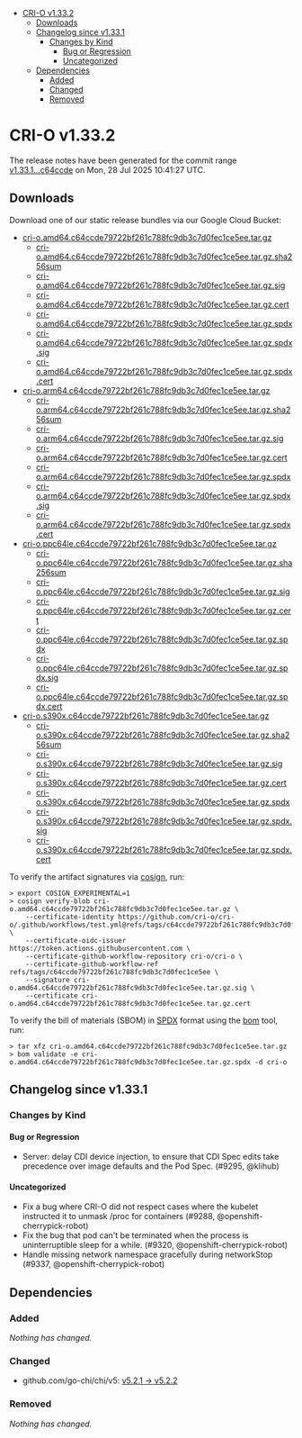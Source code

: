 - [CRI-O v1.33.2](#cri-o-v1332)
  - [Downloads](#downloads)
  - [Changelog since v1.33.1](#changelog-since-v1331)
    - [Changes by Kind](#changes-by-kind)
      - [Bug or Regression](#bug-or-regression)
      - [Uncategorized](#uncategorized)
  - [Dependencies](#dependencies)
    - [Added](#added)
    - [Changed](#changed)
    - [Removed](#removed)

# CRI-O v1.33.2

The release notes have been generated for the commit range
[v1.33.1...c64ccde](https://github.com/cri-o/cri-o/compare/v1.33.1...v1.33.2) on Mon, 28 Jul 2025 10:41:27 UTC.

## Downloads

Download one of our static release bundles via our Google Cloud Bucket:

- [cri-o.amd64.c64ccde79722bf261c788fc9db3c7d0fec1ce5ee.tar.gz](https://storage.googleapis.com/cri-o/artifacts/cri-o.amd64.c64ccde79722bf261c788fc9db3c7d0fec1ce5ee.tar.gz)
  - [cri-o.amd64.c64ccde79722bf261c788fc9db3c7d0fec1ce5ee.tar.gz.sha256sum](https://storage.googleapis.com/cri-o/artifacts/cri-o.amd64.c64ccde79722bf261c788fc9db3c7d0fec1ce5ee.tar.gz.sha256sum)
  - [cri-o.amd64.c64ccde79722bf261c788fc9db3c7d0fec1ce5ee.tar.gz.sig](https://storage.googleapis.com/cri-o/artifacts/cri-o.amd64.c64ccde79722bf261c788fc9db3c7d0fec1ce5ee.tar.gz.sig)
  - [cri-o.amd64.c64ccde79722bf261c788fc9db3c7d0fec1ce5ee.tar.gz.cert](https://storage.googleapis.com/cri-o/artifacts/cri-o.amd64.c64ccde79722bf261c788fc9db3c7d0fec1ce5ee.tar.gz.cert)
  - [cri-o.amd64.c64ccde79722bf261c788fc9db3c7d0fec1ce5ee.tar.gz.spdx](https://storage.googleapis.com/cri-o/artifacts/cri-o.amd64.c64ccde79722bf261c788fc9db3c7d0fec1ce5ee.tar.gz.spdx)
  - [cri-o.amd64.c64ccde79722bf261c788fc9db3c7d0fec1ce5ee.tar.gz.spdx.sig](https://storage.googleapis.com/cri-o/artifacts/cri-o.amd64.c64ccde79722bf261c788fc9db3c7d0fec1ce5ee.tar.gz.spdx.sig)
  - [cri-o.amd64.c64ccde79722bf261c788fc9db3c7d0fec1ce5ee.tar.gz.spdx.cert](https://storage.googleapis.com/cri-o/artifacts/cri-o.amd64.c64ccde79722bf261c788fc9db3c7d0fec1ce5ee.tar.gz.spdx.cert)
- [cri-o.arm64.c64ccde79722bf261c788fc9db3c7d0fec1ce5ee.tar.gz](https://storage.googleapis.com/cri-o/artifacts/cri-o.arm64.c64ccde79722bf261c788fc9db3c7d0fec1ce5ee.tar.gz)
  - [cri-o.arm64.c64ccde79722bf261c788fc9db3c7d0fec1ce5ee.tar.gz.sha256sum](https://storage.googleapis.com/cri-o/artifacts/cri-o.arm64.c64ccde79722bf261c788fc9db3c7d0fec1ce5ee.tar.gz.sha256sum)
  - [cri-o.arm64.c64ccde79722bf261c788fc9db3c7d0fec1ce5ee.tar.gz.sig](https://storage.googleapis.com/cri-o/artifacts/cri-o.arm64.c64ccde79722bf261c788fc9db3c7d0fec1ce5ee.tar.gz.sig)
  - [cri-o.arm64.c64ccde79722bf261c788fc9db3c7d0fec1ce5ee.tar.gz.cert](https://storage.googleapis.com/cri-o/artifacts/cri-o.arm64.c64ccde79722bf261c788fc9db3c7d0fec1ce5ee.tar.gz.cert)
  - [cri-o.arm64.c64ccde79722bf261c788fc9db3c7d0fec1ce5ee.tar.gz.spdx](https://storage.googleapis.com/cri-o/artifacts/cri-o.arm64.c64ccde79722bf261c788fc9db3c7d0fec1ce5ee.tar.gz.spdx)
  - [cri-o.arm64.c64ccde79722bf261c788fc9db3c7d0fec1ce5ee.tar.gz.spdx.sig](https://storage.googleapis.com/cri-o/artifacts/cri-o.arm64.c64ccde79722bf261c788fc9db3c7d0fec1ce5ee.tar.gz.spdx.sig)
  - [cri-o.arm64.c64ccde79722bf261c788fc9db3c7d0fec1ce5ee.tar.gz.spdx.cert](https://storage.googleapis.com/cri-o/artifacts/cri-o.arm64.c64ccde79722bf261c788fc9db3c7d0fec1ce5ee.tar.gz.spdx.cert)
- [cri-o.ppc64le.c64ccde79722bf261c788fc9db3c7d0fec1ce5ee.tar.gz](https://storage.googleapis.com/cri-o/artifacts/cri-o.ppc64le.c64ccde79722bf261c788fc9db3c7d0fec1ce5ee.tar.gz)
  - [cri-o.ppc64le.c64ccde79722bf261c788fc9db3c7d0fec1ce5ee.tar.gz.sha256sum](https://storage.googleapis.com/cri-o/artifacts/cri-o.ppc64le.c64ccde79722bf261c788fc9db3c7d0fec1ce5ee.tar.gz.sha256sum)
  - [cri-o.ppc64le.c64ccde79722bf261c788fc9db3c7d0fec1ce5ee.tar.gz.sig](https://storage.googleapis.com/cri-o/artifacts/cri-o.ppc64le.c64ccde79722bf261c788fc9db3c7d0fec1ce5ee.tar.gz.sig)
  - [cri-o.ppc64le.c64ccde79722bf261c788fc9db3c7d0fec1ce5ee.tar.gz.cert](https://storage.googleapis.com/cri-o/artifacts/cri-o.ppc64le.c64ccde79722bf261c788fc9db3c7d0fec1ce5ee.tar.gz.cert)
  - [cri-o.ppc64le.c64ccde79722bf261c788fc9db3c7d0fec1ce5ee.tar.gz.spdx](https://storage.googleapis.com/cri-o/artifacts/cri-o.ppc64le.c64ccde79722bf261c788fc9db3c7d0fec1ce5ee.tar.gz.spdx)
  - [cri-o.ppc64le.c64ccde79722bf261c788fc9db3c7d0fec1ce5ee.tar.gz.spdx.sig](https://storage.googleapis.com/cri-o/artifacts/cri-o.ppc64le.c64ccde79722bf261c788fc9db3c7d0fec1ce5ee.tar.gz.spdx.sig)
  - [cri-o.ppc64le.c64ccde79722bf261c788fc9db3c7d0fec1ce5ee.tar.gz.spdx.cert](https://storage.googleapis.com/cri-o/artifacts/cri-o.ppc64le.c64ccde79722bf261c788fc9db3c7d0fec1ce5ee.tar.gz.spdx.cert)
- [cri-o.s390x.c64ccde79722bf261c788fc9db3c7d0fec1ce5ee.tar.gz](https://storage.googleapis.com/cri-o/artifacts/cri-o.s390x.c64ccde79722bf261c788fc9db3c7d0fec1ce5ee.tar.gz)
  - [cri-o.s390x.c64ccde79722bf261c788fc9db3c7d0fec1ce5ee.tar.gz.sha256sum](https://storage.googleapis.com/cri-o/artifacts/cri-o.s390x.c64ccde79722bf261c788fc9db3c7d0fec1ce5ee.tar.gz.sha256sum)
  - [cri-o.s390x.c64ccde79722bf261c788fc9db3c7d0fec1ce5ee.tar.gz.sig](https://storage.googleapis.com/cri-o/artifacts/cri-o.s390x.c64ccde79722bf261c788fc9db3c7d0fec1ce5ee.tar.gz.sig)
  - [cri-o.s390x.c64ccde79722bf261c788fc9db3c7d0fec1ce5ee.tar.gz.cert](https://storage.googleapis.com/cri-o/artifacts/cri-o.s390x.c64ccde79722bf261c788fc9db3c7d0fec1ce5ee.tar.gz.cert)
  - [cri-o.s390x.c64ccde79722bf261c788fc9db3c7d0fec1ce5ee.tar.gz.spdx](https://storage.googleapis.com/cri-o/artifacts/cri-o.s390x.c64ccde79722bf261c788fc9db3c7d0fec1ce5ee.tar.gz.spdx)
  - [cri-o.s390x.c64ccde79722bf261c788fc9db3c7d0fec1ce5ee.tar.gz.spdx.sig](https://storage.googleapis.com/cri-o/artifacts/cri-o.s390x.c64ccde79722bf261c788fc9db3c7d0fec1ce5ee.tar.gz.spdx.sig)
  - [cri-o.s390x.c64ccde79722bf261c788fc9db3c7d0fec1ce5ee.tar.gz.spdx.cert](https://storage.googleapis.com/cri-o/artifacts/cri-o.s390x.c64ccde79722bf261c788fc9db3c7d0fec1ce5ee.tar.gz.spdx.cert)

To verify the artifact signatures via [cosign](https://github.com/sigstore/cosign), run:

```console
> export COSIGN_EXPERIMENTAL=1
> cosign verify-blob cri-o.amd64.c64ccde79722bf261c788fc9db3c7d0fec1ce5ee.tar.gz \
    --certificate-identity https://github.com/cri-o/cri-o/.github/workflows/test.yml@refs/tags/c64ccde79722bf261c788fc9db3c7d0fec1ce5ee \
    --certificate-oidc-issuer https://token.actions.githubusercontent.com \
    --certificate-github-workflow-repository cri-o/cri-o \
    --certificate-github-workflow-ref refs/tags/c64ccde79722bf261c788fc9db3c7d0fec1ce5ee \
    --signature cri-o.amd64.c64ccde79722bf261c788fc9db3c7d0fec1ce5ee.tar.gz.sig \
    --certificate cri-o.amd64.c64ccde79722bf261c788fc9db3c7d0fec1ce5ee.tar.gz.cert
```

To verify the bill of materials (SBOM) in [SPDX](https://spdx.org) format using the [bom](https://sigs.k8s.io/bom) tool, run:

```console
> tar xfz cri-o.amd64.c64ccde79722bf261c788fc9db3c7d0fec1ce5ee.tar.gz
> bom validate -e cri-o.amd64.c64ccde79722bf261c788fc9db3c7d0fec1ce5ee.tar.gz.spdx -d cri-o
```

## Changelog since v1.33.1

### Changes by Kind

#### Bug or Regression
 - Server: delay CDI device injection, to ensure that CDI Spec edits take precedence over image defaults and the Pod Spec. (#9295, @klihub)

#### Uncategorized
 - Fix a bug where CRI-O did not respect cases where the kubelet instructed it to unmask /proc for containers (#9288, @openshift-cherrypick-robot)
 - Fix the bug that pod can't be terminated when the process is uninterruptible sleep for a while. (#9320, @openshift-cherrypick-robot)
 - Handle missing network namespace gracefully during networkStop (#9337, @openshift-cherrypick-robot)

## Dependencies

### Added
_Nothing has changed._

### Changed
- github.com/go-chi/chi/v5: [v5.2.1 → v5.2.2](https://github.com/go-chi/chi/compare/v5.2.1...v5.2.2)

### Removed
_Nothing has changed._
